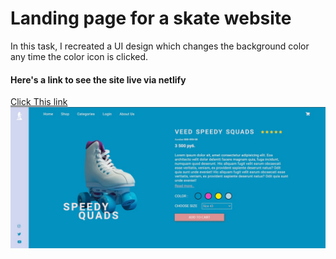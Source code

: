 # Landing page for a skate website
In this task, I recreated a UI design which changes the background color any time the color icon is clicked.
#### Here's a link to see the site live via netlify
[Click This link](https://skater-by-veed.netlify)
![image](images/screenshot.jpg)
